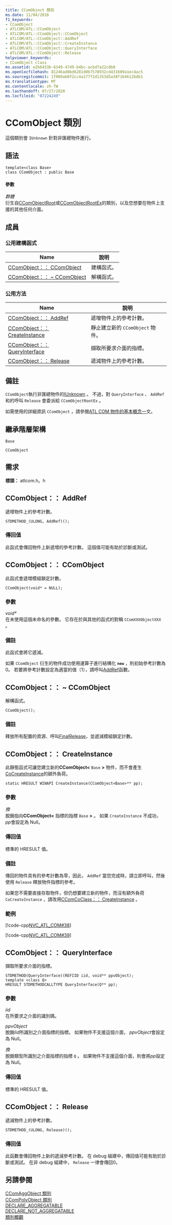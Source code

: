 ```yaml
---
title: CComObject 類別
ms.date: 11/04/2016
f1_keywords:
- CComObject
- ATLCOM/ATL::CComObject
- ATLCOM/ATL::CComObject::CComObject
- ATLCOM/ATL::CComObject::AddRef
- ATLCOM/ATL::CComObject::CreateInstance
- ATLCOM/ATL::CComObject::QueryInterface
- ATLCOM/ATL::CComObject::Release
helpviewer_keywords:
- CComObject class
ms.assetid: e2b6433b-6349-4749-b4bc-acbd7a22c8b0
ms.openlocfilehash: 81246ad8bd6281d0b7578932cd431609a1ec4ac5
ms.sourcegitcommit: 1f009ab0f2cc4a177f2d1353d5a38f164612bdb1
ms.translationtype: MT
ms.contentlocale: zh-TW
ms.lasthandoff: 07/27/2020
ms.locfileid: "87224249"
---
```

# <a name="ccomobject-class"></a>CComObject 類別

這個類別會 `IUnknown` 針對非匯總物件進行。

## <a name="syntax"></a>語法

```
template<class Base>
class CComObject : public Base
```

#### <a name="parameters"></a>參數

*群體*<br/>
衍生自[CComObjectRoot](../../atl/reference/ccomobjectroot-class.md)或[CComObjectRootEx](../../atl/reference/ccomobjectrootex-class.md)的類別，以及您想要在物件上支援的其他任何介面。

## <a name="members"></a>成員

### <a name="public-constructors"></a>公用建構函式

|Name|說明|
|----------|-----------------|
|[CComObject：： CComObject](#ccomobject)|建構函式。|
|[CComObject：： ~ CComObject](#dtor)|解構函式。|

### <a name="public-methods"></a>公用方法

|Name|說明|
|----------|-----------------|
|[CComObject：： AddRef](#addref)|遞增物件上的參考計數。|
|[CComObject：： CreateInstance](#createinstance)|靜止建立新的 `CComObject` 物件。|
|[CComObject：： QueryInterface](#queryinterface)|擷取所要求介面的指標。|
|[CComObject：： Release](#release)|遞減物件上的參考計數。|

## <a name="remarks"></a>備註

`CComObject`執行非匯總物件的[IUnknown](/windows/win32/api/unknwn/nn-unknwn-iunknown) 。 不過，對 `QueryInterface` 、 `AddRef` 和的呼叫 `Release` 會委派給 `CComObjectRootEx` 。

如需使用的詳細資訊 `CComObject` ，請參閱[ATL COM 物件的基本概念一](../../atl/fundamentals-of-atl-com-objects.md)文。

## <a name="inheritance-hierarchy"></a>繼承階層架構

`Base`

`CComObject`

## <a name="requirements"></a>需求

**標頭：** atlcom.h。h

## <a name="ccomobjectaddref"></a><a name="addref"></a>CComObject：： AddRef

遞增物件上的參考計數。

```
STDMETHOD_(ULONG, AddRef)();
```

### <a name="return-value"></a>傳回值

此函式會傳回物件上新遞增的參考計數。 這個值可能有助於診斷或測試。

## <a name="ccomobjectccomobject"></a><a name="ccomobject"></a>CComObject：： CComObject

此函式會遞增模組鎖定計數。

```
CComObject(void* = NULL);
```

### <a name="parameters"></a>參數

<em>void\*</em><br/>
在未使用這個未命名的參數。 它存在於與其他的函式的對稱 `CComXXXObjectXXX` 。

### <a name="remarks"></a>備註

此函式會將它遞減。

如果 `CComObject` 衍生的物件成功使用運算子進行結構化 **`new`** ，則初始參考計數為0。 若要將參考計數設定為適當的值（1），請呼叫[AddRef](#addref)函數。

## <a name="ccomobjectccomobject"></a><a name="dtor"></a>CComObject：： ~ CComObject

解構函式。

```
CComObject();
```

### <a name="remarks"></a>備註

釋放所有配置的資源、呼叫[FinalRelease](ccomobjectrootex-class.md#finalrelease)，並遞減模組鎖定計數。

## <a name="ccomobjectcreateinstance"></a><a name="createinstance"></a>CComObject：： CreateInstance

此靜態函式可讓您建立新的**CComObject<** `Base` **>** 物件，而不會產生[CoCreateInstance](/windows/win32/api/combaseapi/nf-combaseapi-cocreateinstance)的額外負荷。

```
static HRESULT WINAPI CreateInstance(CComObject<Base>** pp);
```

### <a name="parameters"></a>參數

*換*<br/>
脫銷指向**CComObject<** 指標的指標 `Base` **>** 。 如果 `CreateInstance` 不成功， *pp*會設定為 Null。

### <a name="return-value"></a>傳回值

標準的 HRESULT 值。

### <a name="remarks"></a>備註

傳回的物件具有的參考計數為零，因此， `AddRef` 當您完成時，請立即呼叫，然後使用 `Release` 釋放物件指標的參考。

如果您不需要直接存取物件，但仍想要建立新的物件，而沒有額外負荷 `CoCreateInstance` ，請改用[CComCoClass：： CreateInstance](../../atl/reference/ccomcoclass-class.md#createinstance) 。

### <a name="example"></a>範例

[!code-cpp[NVC_ATL_COM#38](../../atl/codesnippet/cpp/ccomobject-class_1.h)]

[!code-cpp[NVC_ATL_COM#39](../../atl/codesnippet/cpp/ccomobject-class_2.cpp)]

## <a name="ccomobjectqueryinterface"></a><a name="queryinterface"></a>CComObject：： QueryInterface

擷取所要求介面的指標。

```
STDMETHOD(QueryInterface)(REFIID iid, void** ppvObject);
template <class Q>
HRESULT STDMETHODCALLTYPE QueryInterface(Q** pp);
```

### <a name="parameters"></a>參數

*iid*<br/>
在所要求之介面的識別碼。

*ppvObject*<br/>
脫銷*Iid*所識別之介面指標的指標。 如果物件不支援這個介面， *ppvObject*會設定為 Null。

*換*<br/>
脫銷類型所識別之介面指標的指標 `Q` 。 如果物件不支援這個介面，則會將*pp*設定為 Null。

### <a name="return-value"></a>傳回值

標準的 HRESULT 值。

## <a name="ccomobjectrelease"></a><a name="release"></a>CComObject：： Release

遞減物件上的參考計數。

```
STDMETHOD_(ULONG, Release)();
```

### <a name="return-value"></a>傳回值

此函數會傳回物件上新的遞減參考計數。 在 debug 組建中，傳回值可能有助於診斷或測試。 在非 debug 組建中， `Release` 一律會傳回0。

## <a name="see-also"></a>另請參閱

[CComAggObject 類別](../../atl/reference/ccomaggobject-class.md)<br/>
[CComPolyObject 類別](../../atl/reference/ccompolyobject-class.md)<br/>
[DECLARE_AGGREGATABLE](aggregation-and-class-factory-macros.md#declare_aggregatable)<br/>
[DECLARE_NOT_AGGREGATABLE](aggregation-and-class-factory-macros.md#declare_not_aggregatable)<br/>
[類別概觀](../../atl/atl-class-overview.md)
